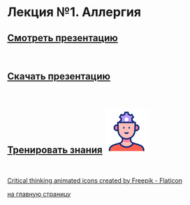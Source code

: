# Лекция №1. Аллергия

## [Смотреть презентацию](1_Allergy-1.md)
<br/>

## [Скачать презентацию](1_Allergy-2.md)
<br/>

## [Тренировать знания](1_Allergy-3.md) <img src="./critical-thinking.gif" alt="drawing" width="100"/>
<br/>

<a href="https://www.flaticon.com/free-animated-icons/critical-thinking" title="critical thinking animated icons">Critical thinking animated icons created by Freepik - Flaticon</a>




[на главную страницу](README.md)
